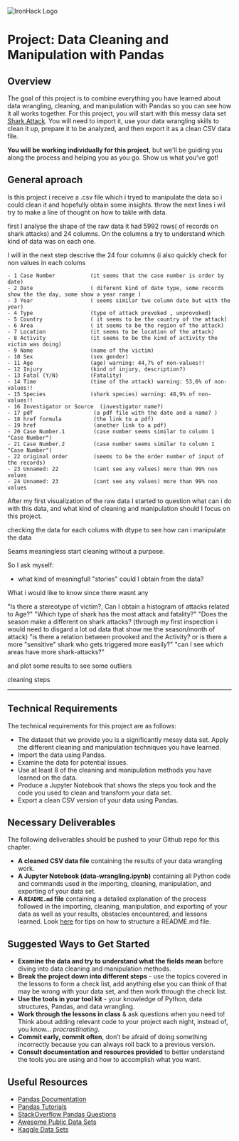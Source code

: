 ![IronHack Logo](https://s3-eu-west-1.amazonaws.com/ih-materials/uploads/upload_d5c5793015fec3be28a63c4fa3dd4d55.png)

# Project: Data Cleaning and Manipulation with Pandas

## Overview

The goal of this project is to combine everything you have learned about data wrangling, cleaning, and manipulation with Pandas so you can see how it all works together. For this project, you will start with this messy data set [Shark Attack](https://www.kaggle.com/teajay/global-shark-attacks/version/1). You will need to import it, use your data wrangling skills to clean it up, prepare it to be analyzed, and then export it as a clean CSV data file.

**You will be working individually for this project**, but we'll be guiding you along the process and helping you as you go. Show us what you've got!

## General aproach

Is this project i receive a .csv file which i tryed to manipulate the data so i could clean it and hopefully obtain some insights.
throw the next lines i wil try to make a line of thought on how to takle with data.

first I analyse the shape of the raw data it had 5992 rows( of records on shark attacks) and 24 columns.
On the columns a try to understand which kind of data was on each one.

I will in the next step descrive the 24 four columns
(i also quickly check for non values in each colums


    - 1 Case Number           (it seems that the case number is order by date)
    - 2 Date                  ( diferent kind of date type, some records show the the day, some show a year range )
    - 3 Year                  ( seems similar two column date but with the year)
    - 4 Type                  (type of attack provoked , unprovoked)
    - 5 Country               ( it seems to be the country of the attack)
    - 6 Area                  ( it seems to be the region of the attack)
    - 7 Location              (it seems to be location of the attack)
    - 8 Activity              (it seems to be the kind of activity the victim was doing)
    - 9 Name                  (name of the victim)
    - 10 Sex                  (sex gender)
    - 11 Age                  (age) warning: 44,7% of non-values!!
    - 12 Injury               (kind of injury, description?)
    - 13 Fatal (Y/N)          (Fatality)
    - 14 Time                 (time of the attack) warning: 53,6% of non-values!!
    - 15 Species              (shark species) warning: 48,9% of non-values!!
    - 16 Investigator or Source  (investigator name?)
    - 17 pdf                   (a pdf file with the date and a name? )
    - 18 href formula          (the link to a pdf)
    - 19 href                  (another link to a pdf)
    - 20 Case Number.1         (case number seems similar to column 1 "Case Number")
    - 21 Case Number.2         (case number seems similar to column 1 "Case Number")
    - 22 original order        (seems to be the order number of input of the records)
    - 23 Unnamed: 22           (cant see any values) more than 99% non values
    - 24 Unnamed: 23           (cant see any values) more than 99% non values



After my first visualization of the raw data I started to question what can i do with this data, and what kind of cleaning and manipulation should I focus on this project.

checking the data for each colums with dtype to see how can i manipulate the data

Seams meaningless start cleaning without a purpose.

So I ask myself:

- what kind of meaningfull "stories" could I obtain from the data?

What i would like to know since there wasnt any 

"Is there a stereotype of victim?, Can I obtain a histogram of attacks related to Age?"
"Which type of shark has the most attack and fatality?"
"Does the season make a different on shark attacks? (through my first inspection i would need to disgard a lot od data that show me the season/month of attack)
"is there a relation between provoked and the Activity? or is there a more "sensitive" shark who gets triggered more easily?"
"can I see which areas have more shark-attacks?"

and plot some results to see some outliers  


cleaning steps




---

## Technical Requirements

The technical requirements for this project are as follows:

* The dataset that we provide you is a significantly messy data set. Apply the different cleaning and manipulation techniques you have learned.
* Import the data using Pandas.
* Examine the data for potential issues.
* Use at least 8 of the cleaning and manipulation methods you have learned on the data.
* Produce a Jupyter Notebook that shows the steps you took and the code you used to clean and transform your data set.
* Export a clean CSV version of your data using Pandas.

## Necessary Deliverables

The following deliverables should be pushed to your Github repo for this chapter.

* **A cleaned CSV data file** containing the results of your data wrangling work.
* **A Jupyter Notebook (data-wrangling.ipynb)** containing all Python code and commands used in the importing, cleaning, manipulation, and exporting of your data set.
* **A ``README.md`` file** containing a detailed explanation of the process followed in the importing, cleaning, manipulation, and exporting of your data as well as your results, obstacles encountered, and lessons learned.  Look [here](https://www.makeareadme.com/) for tips on how to structure a README.md file.






## Suggested Ways to Get Started

* **Examine the data and try to understand what the fields mean** before diving into data cleaning and manipulation methods.
* **Break the project down into different steps** - use the topics covered in the lessons to form a check list, add anything else you can think of that may be wrong with your data set, and then work through the check list.
* **Use the tools in your tool kit** - your knowledge of Python, data structures, Pandas, and data wrangling.
* **Work through the lessons in class** & ask questions when you need to! Think about adding relevant code to your project each night, instead of, you know... _procrastinating_.
* **Commit early, commit often**, don’t be afraid of doing something incorrectly because you can always roll back to a previous version.
* **Consult documentation and resources provided** to better understand the tools you are using and how to accomplish what you want.

## Useful Resources

* [Pandas Documentation](https://pandas.pydata.org/pandas-docs/stable/)
* [Pandas Tutorials](https://pandas.pydata.org/pandas-docs/stable/tutorials.html)
* [StackOverflow Pandas Questions](https://stackoverflow.com/questions/tagged/pandas)
* [Awesome Public Data Sets](https://github.com/awesomedata/awesome-public-datasets)
* [Kaggle Data Sets](https://www.kaggle.com/datasets)
